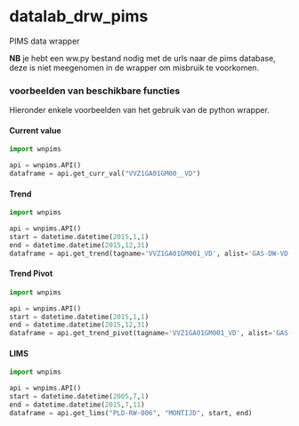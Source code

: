 # datalab_drw_pims
PIMS data wrapper

**NB** je hebt een ww.py bestand nodig met de urls naar de pims database, deze is niet meegenomen in de wrapper om misbruik te voorkomen.

### voorbeelden van beschikbare functies
Hieronder enkele voorbeelden van het gebruik van de python wrapper.

#### Current value
```python
import wnpims

api = wnpims.API()
dataframe = api.get_curr_val("VVZ1GA01GM00__VD")
```

#### Trend
```python
import wnpims

api = wnpims.API()
start = datetime.datetime(2015,1,1)
end = datetime.datetime(2015,12,31)
dataframe = api.get_trend(tagname='VVZ1GA01GM001_VD', alist='GAS-DW-VD', start=start, end=end)
```

#### Trend Pivot
```python
import wnpims

api = wnpims.API()
start = datetime.datetime(2015,1,1)
end = datetime.datetime(2015,12,31)
dataframe = api.get_trend_pivot(tagname='VVZ1GA01GM001_VD', alist='GAS-DW-VD', start=start, end=end)
```

#### LIMS
```python
import wnpims

api = wnpims.API()
start = datetime.datetime(2005,7,1)
end = datetime.datetime(2015,7,11)
dataframe = api.get_lims("PLD-RW-006", "MONTIJD", start, end)
```
